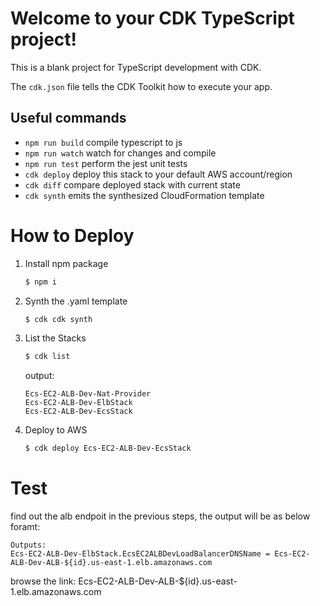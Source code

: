 # Welcome to your CDK TypeScript project!

This is a blank project for TypeScript development with CDK.

The `cdk.json` file tells the CDK Toolkit how to execute your app.

## Useful commands

- `npm run build` compile typescript to js
- `npm run watch` watch for changes and compile
- `npm run test` perform the jest unit tests
- `cdk deploy` deploy this stack to your default AWS account/region
- `cdk diff` compare deployed stack with current state
- `cdk synth` emits the synthesized CloudFormation template

# How to Deploy

1. Install npm package

   ```sh
   $ npm i
   ```

2. Synth the .yaml template

   ```sh
   $ cdk cdk synth
   ```

3. List the Stacks

   ```sh
   $ cdk list
   ```

   output:

   ```
   Ecs-EC2-ALB-Dev-Nat-Provider
   Ecs-EC2-ALB-Dev-ElbStack
   Ecs-EC2-ALB-Dev-EcsStack
   ```

4. Deploy to AWS

   ```sh
   $ cdk deploy Ecs-EC2-ALB-Dev-EcsStack
   ```

# Test

find out the alb endpoit in the previous steps, the output will be as below foramt:

    Outputs:
    Ecs-EC2-ALB-Dev-ElbStack.EcsEC2ALBDevLoadBalancerDNSName = Ecs-EC2-ALB-Dev-ALB-${id}.us-east-1.elb.amazonaws.com

browse the link: Ecs-EC2-ALB-Dev-ALB-\${id}.us-east-1.elb.amazonaws.com
